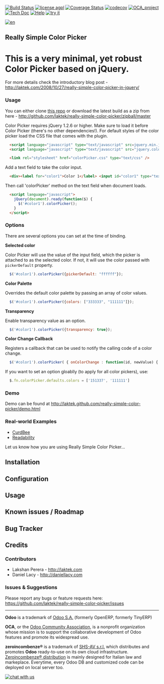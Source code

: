 [![Build Status](https://travis-ci.org/zeroincombenze/really-simple-color-picker.svg?branch=7.0)](https://travis-ci.org/zeroincombenze/really-simple-color-picker)
[![license agpl](https://img.shields.io/badge/licence-AGPL--3-blue.svg)](http://www.gnu.org/licenses/agpl-3.0.html)
[![Coverage Status](https://coveralls.io/repos/github/zeroincombenze/really-simple-color-picker/badge.svg?branch=7.0)](https://coveralls.io/github/zeroincombenze/really-simple-color-picker?branch=7.0)
[![codecov](https://codecov.io/gh/zeroincombenze/really-simple-color-picker/branch/7.0/graph/badge.svg)](https://codecov.io/gh/zeroincombenze/really-simple-color-picker/branch/7.0)
[![OCA_project](http://www.zeroincombenze.it/wp-content/uploads/ci-ct/prd/button-oca-7.svg)](https://github.com/OCA/really-simple-color-picker/tree/7.0)
[![Tech Doc](http://www.zeroincombenze.it/wp-content/uploads/ci-ct/prd/button-docs-7.svg)](http://wiki.zeroincombenze.org/en/Odoo/7.0/dev)
[![Help](http://www.zeroincombenze.it/wp-content/uploads/ci-ct/prd/button-help-7.svg)](http://wiki.zeroincombenze.org/en/Odoo/7.0/man/)
[![try it](http://www.zeroincombenze.it/wp-content/uploads/ci-ct/prd/button-try-it-7.svg)](http://erp7.zeroincombenze.it)








































[![en](http://www.shs-av.com/wp-content/en_US.png)](http://wiki.zeroincombenze.org/it/Odoo/7.0/man)

## Really Simple Color Picker 

This is a very minimal, yet robust Color Picker based on jQuery.
================================================================

For more details check the introductory blog post - http://laktek.com/2008/10/27/really-simple-color-picker-in-jquery/

### Usage 

You can either clone [this repo](https://github.com/laktek/really-simple-color-picker) or download the latest build as a zip from here - http://github.com/laktek/really-simple-color-picker/zipball/master

Color Picker requires jQuery 1.2.6 or higher. Make sure to load it before Color Picker (there's no other dependencies!). 
For default styles of the color picker load the CSS file that comes with the plugin.

  ```html
    <script language="javascript" type="text/javascript" src=jquery.min.js"></script>
    <script language="javascript" type="text/javascript" src="jquery.colorPicker.min.js"/></script>

    <link rel="stylesheet" href="colorPicker.css" type="text/css" />
  ```

Add a text field to take the color input.

  ```html
    <div><label for="color1">Color 1</label> <input id="color1" type="text" name="color1" value="#333399" /></div>
  ```

Then call 'colorPicker' method on the text field when document loads.

  ```html
    <script language="javascript">
      jQuery(document).ready(function($) {
        $('#color1').colorPicker();
      }
    </script>
  ```

### Options

There are several options you can set at the time of binding. 

**Selected color**

Color Picker will use the value of the input field, which the picker is attached to as the selected color. If not, it will use the color passed with `pickerDefault` property.

  ```javascript
    $('#color1').colorPicker({pickerDefault: "ffffff"});
  ```

**Color Palette**

Overrides the default color palette by passing an array of color values.

  ```javascript
    $('#color1').colorPicker({colors: ["333333", "111111"]});
  ```

**Transparency**

Enable transparency value as an option.

  ```javascript
    $('#color1').colorPicker({transparency: true});
  ```

**Color Change Callback**

Registers a callback that can be used to notify the calling code of a color change.

  ```javascript
    $('#color1').colorPicker( { onColorChange : function(id, newValue) { console.log("ID: " + id + " has been changed to " + newValue); } } );
  ```

If you want to set an option gloablly (to apply for all color pickers), use:

  ```javascript
    $.fn.colorPicker.defaults.colors = ['151337', '111111']
  ```
### Demo

Demo can be found at http://laktek.github.com/really-simple-color-picker/demo.html

### Real-world Examples

* [CurdBee](http://demo.curdbee.com/settings/branding)
* [Readability](https://www.readability.com/publishers/tools)

Let us know how you are using Really Simple Color Picker...

Installation
------------




Configuration
-------------




Usage
-----







Known issues / Roadmap
----------------------




Bug Tracker
-----------




Credits
-------








### Contributors





* Lakshan Perera - http://laktek.com
* Daniel Lacy  - http://daniellacy.com

### Issues & Suggestions

Please report any bugs or feature requests here:
https://github.com/laktek/really-simple-color-picker/issues

[//]: # (copyright)

----

**Odoo** is a trademark of [Odoo S.A.](https://www.odoo.com/) (formerly OpenERP, formerly TinyERP)

**OCA**, or the [Odoo Community Association](http://odoo-community.org/), is a nonprofit organization whose
mission is to support the collaborative development of Odoo features and
promote its widespread use.

**zeroincombenze®** is a trademark of [SHS-AV s.r.l.](http://www.shs-av.com/)
which distributes and promotes **Odoo** ready-to-use on its own cloud infrastructure.
[Zeroincombenze® distribution](http://wiki.zeroincombenze.org/en/Odoo)
is mainly designed for Italian law and markeplace.
Everytime, every Odoo DB and customized code can be deployed on local server too.

[//]: # (end copyright)

[//]: # (addons)

[//]: # (end addons)

[![chat with us](https://www.shs-av.com/wp-content/chat_with_us.gif)](https://tawk.to/85d4f6e06e68dd4e358797643fe5ee67540e408b)
